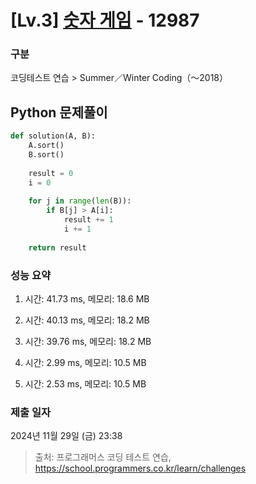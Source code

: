 # [Lv.3] [숫자 게임](https://school.programmers.co.kr/learn/courses/30/lessons/12987?language=python3) - 12987 

### 구분

코딩테스트 연습 > Summer／Winter Coding（～2018）

## Python 문제풀이

```py
def solution(A, B):
    A.sort()
    B.sort()
    
    result = 0    
    i = 0    
    
    for j in range(len(B)):
        if B[j] > A[i]:
            result += 1
            i += 1
    
    return result
```

### 성능 요약

1. 시간: 41.73 ms, 메모리: 18.6 MB

2. 시간: 40.13 ms, 메모리: 18.2 MB
3. 시간: 39.76 ms, 메모리: 18.2 MB
4. 시간: 2.99 ms, 메모리: 10.5 MB
5. 시간: 2.53 ms, 메모리: 10.5 MB

### 제출 일자

2024년 11월 29일 (금) 23:38

> 출처: 프로그래머스 코딩 테스트 연습, https://school.programmers.co.kr/learn/challenges